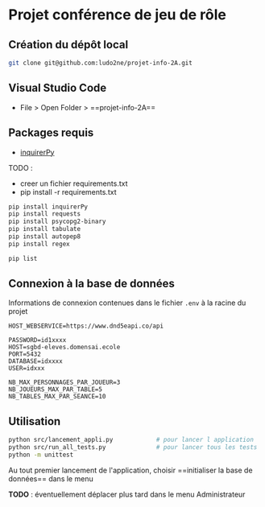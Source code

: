 # Projet conférence de jeu de rôle

## Création du dépôt local

```bash
git clone git@github.com:ludo2ne/projet-info-2A.git
```

## Visual Studio Code 

* File > Open Folder > ==projet-info-2A==

## Packages requis

* [inquirerPy](https://inquirerpy.readthedocs.io/en/latest/)

TODO : 
* creer un fichier requirements.txt
* pip install -r requirements.txt

```bash
pip install inquirerPy
pip install requests
pip install psycopg2-binary
pip install tabulate
pip install autopep8
pip install regex

pip list
```


## Connexion à la base de données

Informations de connexion contenues dans le fichier `.env` à la racine du projet

```
HOST_WEBSERVICE=https://www.dnd5eapi.co/api

PASSWORD=id1xxxx
HOST=sgbd-eleves.domensai.ecole
PORT=5432
DATABASE=idxxxx
USER=idxxx

NB_MAX_PERSONNAGES_PAR_JOUEUR=3
NB_JOUEURS_MAX_PAR_TABLE=5
NB_TABLES_MAX_PAR_SEANCE=10
```


## Utilisation

```bash
python src/lancement_appli.py            # pour lancer l application
python src/run_all_tests.py              # pour lancer tous les tests
python -m unittest
```

Au tout premier lancement de l'application, choisir ==initialiser la base de données== dans le menu

**TODO** : éventuellement déplacer plus tard dans le menu Administrateur